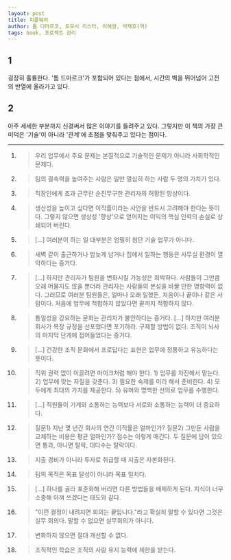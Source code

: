 ```yaml
---
layout: post
title: 피플웨어
author: 톰 다마르코, 토모시 리스터, 이해영, 박재호(역)
tags: book, 프로젝트 관리
---
```


## 1
굉장히 훌륭한다. '톰 드마르크'가 포함되어 있다는 점에서, 시간의 벽을 뛰어넘어 고전의 반열에 올라가고 있다.

## 2
아주 세세한 부분까지 신경써서 많은 이야기를 들려주고 있다. 그렇지만 이 책의 가장 큰 미덕은 '기술'이 아니라 '관계'에 초점을 맞춰주고 있다는 점이다.

- - -

1. > 우리 업무에서 주요 문제는 본질적으로 기술적인 문제가 아니라 사회학적인 문제다.

2. > 팀의 결속력을 높여주는 사람은 일만 열심히 하는 사람 두 명의 가치가 있다.

3. > 직장인에게 초과 근무란 순진무구한 관리자의 허황된 망상이다.

4. > 생산성을 높이고 싶다면 이직률이라는 사안을 반드시 고려해야 한다는 뜻이다. 그렇지 않으면 생상성 '향상'으로 얻어지는 이익의 핵심 인력의 손실로 상쇄되어 버린다.

5. > [...] 여러분이 하는 일 대부분은 엄밀히 첨단 기술 업무가 아니다.

6. > 새벽 같이 출근하거나 밤늦게 남거나 집에서 일하는 행동은 사무실 환경이 열악하다는 증거다. 

7. > [...] 하지만 관리자가 팀원을 변화시킬 가능성은 희박하다. 사람들이 그만큼 오래 머물지도 않을 뿐더러 관리자는 사람들의 본성을 바꿀 만한 영향력이 없다. 그러므로 여러분 팀원들은, 얼마나 오래 일했든, 처음이나 끝이나 같은 사람이다. 처음에 업무에 적합하지 않았다면 끝까지 적합하지 않다.

9. > 통일성을 강요하는 문화는 관리자가 불안하다는 증거다. [...] 하지만 여러분 회사가 복장 규정을 선포했다면 포기하라. 구제할 방법이 없다. 조직이 뇌사의 마지막 단게에 접어들었다는 증거다.

10. > [...] 건강한 조직 문화에서 프로답다는 표현은 업무에 정통하고 유능하다는 뜻이다.

11. > 직위 권력 없이 이끌려면 마이크처럼 해야 한다. 1) 업무를 자진해서 맡는다. 2) 업무에 맞는 자질을 갖춘다. 3) 필요한 숙제를 미리 해서 준비한다. 4) 모두에게 최대의 가치를 제공한다. 5) 유머와 명백한 선의로 업무를 수행한다.

12. > [...] 직원들이 기계와 소통하는 능력보다 서로와 소통하는 능력이 더 중요하다.

13. > 질문1) 지난 몇 년간 회사의 연간 이직률은 얼마인가? 질문2) 그만둔 사람을 교체하는 비용은 평균 얼마인가? 점수는 이렇게 매긴다. 두 질문에 답이 있으면 통과, 아니면 탈락, 대다수는 탈락이다.

14. > 지출 경비가 아니라 투자로 취급할 때 지출은 자본화된다. 

15. > 팀의 목적은 목표 달성이 아니라 목표 일치다.

16. > [...] 하나를 골라 표준화해 버리면 다른 방법들을 배제하게 된다. 지식이 너무 소중해 아껴 쓰겠다는 태도와 같다.

17. > "이런 결정이 내려지면 회의는 끝입니다."라고 확실히 말할 수 있다면 그것은 실무 회의다. 말할 수 없으면 실무회의가 아니다. 

18. > 변화하지 않으면 절대 개선할 수 없다.

19. > 조직적인 학습은 조직의 사람 유지 능력에 제한을 받는다.